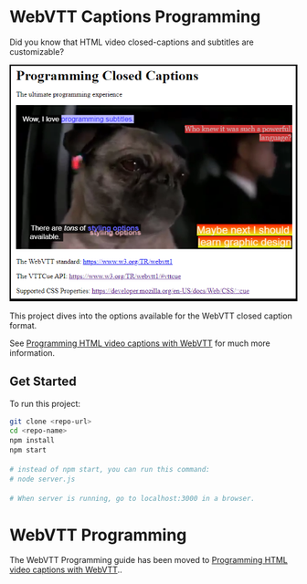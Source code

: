 # WebVTT Captions Programming

Did you know that HTML video closed-captions and subtitles are customizable?

![alt text](./screenshots/CC01.png)

This project dives into the options available for the WebVTT closed caption format.

See [Programming HTML video captions with WebVTT](https://www.peterarsenault.industries/docs/posts/webvtt/) for much more information.

## Get Started
To run this project:

```bash
git clone <repo-url>
cd <repo-name>
npm install
npm start 

# instead of npm start, you can run this command:  
# node server.js

# When server is running, go to localhost:3000 in a browser.
```

# WebVTT Programming
The WebVTT Programming guide has been moved to [Programming HTML video captions with WebVTT](https://www.peterarsenault.industries/docs/posts/webvtt/)..